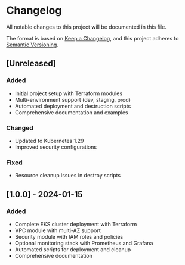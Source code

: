 # Changelog

All notable changes to this project will be documented in this file.

The format is based on [Keep a Changelog](https://keepachangelog.com/en/1.0.0/),
and this project adheres to [Semantic Versioning](https://semver.org/spec/v2.0.0.html).

## [Unreleased]

### Added
- Initial project setup with Terraform modules
- Multi-environment support (dev, staging, prod)
- Automated deployment and destruction scripts
- Comprehensive documentation and examples

### Changed
- Updated to Kubernetes 1.29
- Improved security configurations

### Fixed
- Resource cleanup issues in destroy scripts

## [1.0.0] - 2024-01-15

### Added
- Complete EKS cluster deployment with Terraform
- VPC module with multi-AZ support
- Security module with IAM roles and policies
- Optional monitoring stack with Prometheus and Grafana
- Automated scripts for deployment and cleanup
- Comprehensive documentation